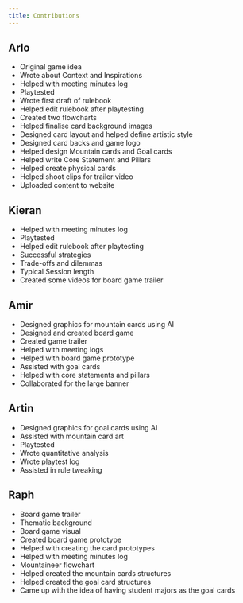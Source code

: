 ```yaml
---
title: Contributions
---
```


## Arlo

- Original game idea
- Wrote about Context and Inspirations
- Helped with meeting minutes log
- Playtested
- Wrote first draft of rulebook
- Helped edit rulebook after playtesting
- Created two flowcharts
- Helped finalise card background images
- Designed card layout and helped define artistic style
- Designed card backs and game logo
- Helped design Mountain cards and Goal cards
- Helped write Core Statement and Pillars
- Helped create physical cards
- Helped shoot clips for trailer video
- Uploaded content to website

## Kieran

- Helped with meeting minutes log
- Playtested 
- Helped edit rulebook after playtesting
- Successful strategies
- Trade-offs and dilemmas 
- Typical Session length
- Created some videos for board game trailer

## Amir

- Designed graphics for mountain cards using AI
- Designed and created board game
- Created game trailer
- Helped with meeting logs
- Helped with board game prototype
- Assisted with goal cards
- Helped with core statements and pillars
- Collaborated for the large banner 

## Artin

- Designed graphics for goal cards using AI
- Assisted with mountain card art
- Playtested
- Wrote quantitative analysis
- Wrote playtest log
- Assisted in rule tweaking 

## Raph

- Board game trailer
- Thematic background
- Board game visual
- Created board game prototype
- Helped with creating the card prototypes
- Helped with meeting minutes log
- Mountaineer flowchart
- Helped created the mountain cards structures
- Helped created the goal card structures
- Came up with the idea of having student majors as the goal cards
